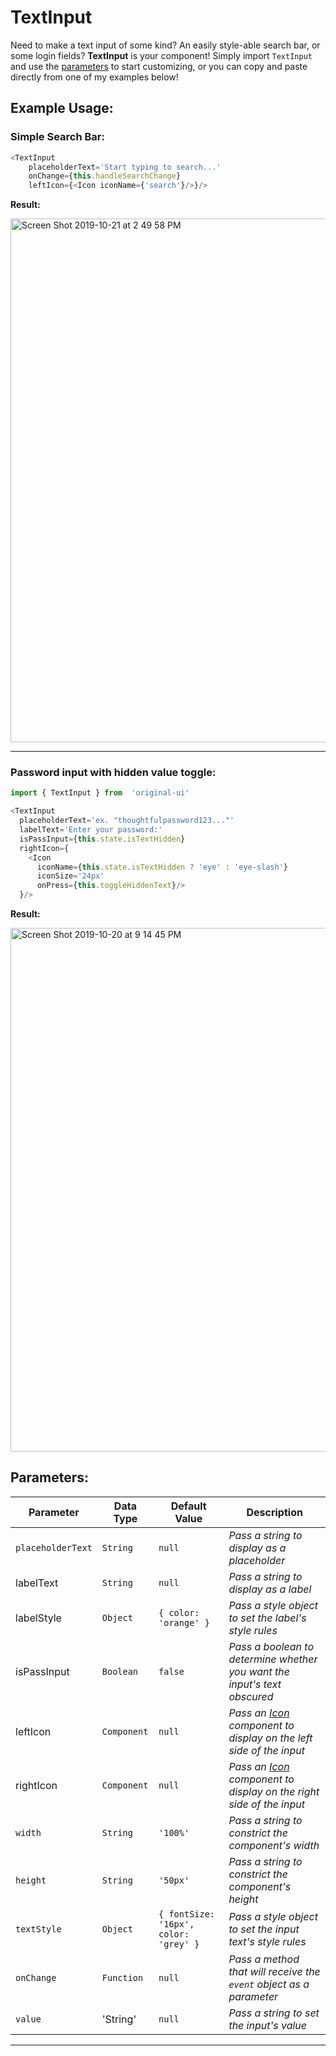 # TextInput

Need to make a text input of some kind? An easily style-able search bar, or some login fields? **TextInput** is your component! Simply import `TextInput` and use the [parameters](#parameters) to start customizing, or you can copy and paste directly from one of my examples below!

## Example Usage:

### Simple Search Bar:
```javascript
<TextInput
	placeholderText='Start typing to search...'
	onChange={this.handleSearchChange}
	leftIcon={<Icon iconName={'search'}/>}/>
```
**Result:**

<img width="838" alt="Screen Shot 2019-10-21 at 2 49 58 PM" src="https://user-images.githubusercontent.com/44077214/67242483-dc0dee80-f412-11e9-9d99-982c055e2a28.png">

---


### Password input with hidden value toggle:
```javascript
import { TextInput } from  'original-ui'

<TextInput 
  placeholderText='ex. "thoughtfulpassword123..."'
  labelText='Enter your password:' 
  isPassInput={this.state.isTextHidden}
  rightIcon={
    <Icon 
      iconName={this.state.isTextHidden ? 'eye' : 'eye-slash'}
      iconSize='24px'
      onPress={this.toggleHiddenText}/>
  }/>
```

**Result:**

<img width="838" alt="Screen Shot 2019-10-20 at 9 14 45 PM" src="https://user-images.githubusercontent.com/44077214/67174278-b931fa80-f37e-11e9-8e9c-fe374a3642cb.png">


## Parameters:

|Parameter| Data Type | Default Value | Description |
|--|--|--|--|
| `placeholderText` | `String` | `null` | _Pass a string to display as a placeholder_ |
| labelText | `String` | `null` | _Pass a string to display as a label_ |
| labelStyle | `Object` | `{ color: 'orange' }` | _Pass a style object to set the label's style rules_ |
| isPassInput | `Boolean` | `false` | _Pass a boolean to determine whether you want the input's text obscured_ |
| leftIcon | `Component` | `null` | _Pass an [Icon](#icon) component to display on the left side of the input_ |
| rightIcon | `Component` | `null` | _Pass an [Icon](#icon) component to display on the right side of the input_ |
| `width` | `String` | `'100%'` | _Pass a string to constrict the component's width_ |
| `height` | `String` | `'50px'` | _Pass a string to constrict the component's height_ |
| `textStyle` | `Object` | `{ fontSize: '16px', color: 'grey' }` | _Pass a style object to set the input text's style rules_ |
| `onChange` | `Function` | `null` | _Pass a method that will receive the `event` object as a parameter_ |
| `value` | 'String' | `null` | _Pass a string to set the input's value_ |
---